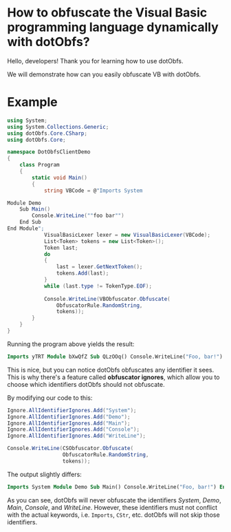 # How to obfuscate the Visual Basic programming language dynamically with dotObfs?
Hello, developers! Thank you for learning how to use dotObfs.

We will demonstrate how can you easily obfuscate VB with dotObfs.

# Example
```csharp
using System;
using System.Collections.Generic;
using dotObfs.Core.CSharp;
using dotObfs.Core;

namespace DotObfsClientDemo
{
    class Program
    {
        static void Main()
        {
            string VBCode = @"Imports System

Module Demo
    Sub Main()
        Console.WriteLine(""foo bar"")
    End Sub
End Module";
            VisualBasicLexer lexer = new VisualBasicLexer(VBCode);
            List<Token> tokens = new List<Token>();
            Token last;
            do
            {
                last = lexer.GetNextToken();
                tokens.Add(last);
            }
            while (last.type != TokenType.EOF);
            
            Console.WriteLine(VBObfuscator.Obfuscate(
                ObfuscatorRule.RandomString,
                tokens));
        }
    }
}
```
Running the program above yields the result:
```vb
Imports yTRT Module bXwQfZ Sub QLzOOq() Console.WriteLine("Foo, bar!") End Sub End Module
```

This is nice, but you can notice dotObfs obfuscates any identifier it sees.
This is why there's a feature called **obfuscator ignores**, which allow you to
choose which identifiers dotObfs should not obfuscate.

By modifying our code to this:
```csharp
Ignore.AllIdentifierIgnores.Add("System");
Ignore.AllIdentifierIgnores.Add("Demo");
Ignore.AllIdentifierIgnores.Add("Main");
Ignore.AllIdentifierIgnores.Add("Console");
Ignore.AllIdentifierIgnores.Add("WriteLine");

Console.WriteLine(CSObfuscator.Obfuscate(
                  ObfuscatorRule.RandomString,
                  tokens));
```

The output slightly differs:
```vb
Imports System Module Demo Sub Main() Console.WriteLine("Foo, bar!") End Sub End Module
```

As you can see, dotObfs will never obfuscate the identifiers *System*, *Demo*, *Main*, *Console*, and *WriteLine*.
However, these identifiers must not conflict with the actual keywords, i.e. `Imports`, `CStr`, etc. dotObfs will not skip those identifiers.

